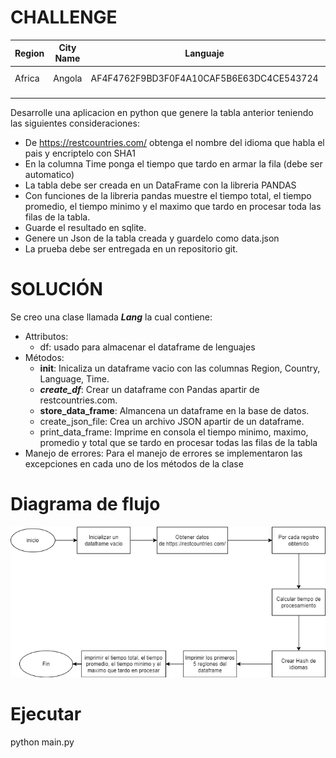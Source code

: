 # CHALLENGE

|  Region | City Name |  Languaje | Time  |
|---|---|---|---|
|  Africa | Angola  |  AF4F4762F9BD3F0F4A10CAF5B6E63DC4CE543724 | 0.23 ms  |
|   |   |   |   |
|   |   |   |   |

Desarrolle una aplicacion en python que genere la tabla anterior teniendo las siguientes consideraciones:

- De https://restcountries.com/ obtenga el nombre del idioma que habla el pais y encriptelo con SHA1
- En la columna Time ponga el tiempo que tardo en armar la fila (debe ser automatico)
- La tabla debe ser creada en un DataFrame con la libreria PANDAS
- Con funciones de la libreria pandas muestre el tiempo total, el tiempo promedio, el tiempo minimo y el maximo que tardo en procesar toda las filas de la tabla.
- Guarde el resultado en sqlite.
- Genere un Json de la tabla creada y guardelo como data.json
- La prueba debe ser entregada en un repositorio git.

# SOLUCIÓN

Se creo una clase llamada ***Lang*** la cual contiene:

- Attributos:
  - df: usado para almacenar el dataframe de lenguajes
- Métodos:
  - __init__: Inicaliza un dataframe vacio con las columnas Region, Country, Language, Time.
  - ***create_df***: Crear un dataframe con Pandas apartir de restcountries.com.
  - **store_data_frame**: Almancena un dataframe en la base de datos.
  - create_json_file: Crea un archivo JSON apartir de un dataframe.
  - print_data_frame: Imprime en consola el tiempo minimo, maximo, promedio y total que se tardo en procesar todas las filas de la tabla
- Manejo de errores:
  Para el manejo de errores se implementaron las excepciones en cada uno de los métodos de la clase
  
# Diagrama de flujo

![alt text](https://github.com/victrsanchez/tangelolatam-challenge/blob/master/diagrama_de_flujo.png)

# Ejecutar

python main.py

